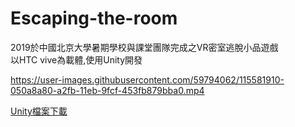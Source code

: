 # Escaping-the-room
2019於中國北京大學暑期學校與課堂團隊完成之VR密室逃脫小品遊戲  
以HTC vive為載體,使用Unity開發

https://user-images.githubusercontent.com/59794062/115581910-050a8a80-a2fb-11eb-9fcf-453fb879bba0.mp4




[Unity檔案下載](https://drive.google.com/file/d/1nNpZGLHgKDXPaV2FUL0AH6ExpAnTwyFo/view?usp=sharing)


